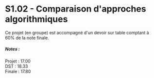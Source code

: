 # S1.02 - Comparaison d'approches algorithmiques
Ce projet (en groupe) est accompagné d'un devoir sur table comptant à 60% de la note finale.  
  
##### Notes :
Projet : 17.00       
DST : 18.33       
Finale : 17.80
